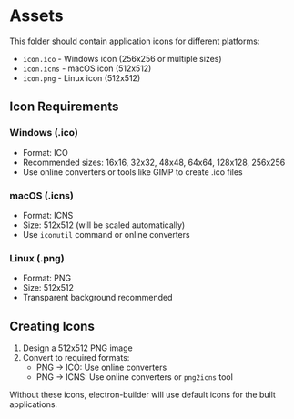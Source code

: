 # Assets

This folder should contain application icons for different platforms:

- `icon.ico` - Windows icon (256x256 or multiple sizes)
- `icon.icns` - macOS icon (512x512)
- `icon.png` - Linux icon (512x512)

## Icon Requirements

### Windows (.ico)
- Format: ICO
- Recommended sizes: 16x16, 32x32, 48x48, 64x64, 128x128, 256x256
- Use online converters or tools like GIMP to create .ico files

### macOS (.icns)
- Format: ICNS
- Size: 512x512 (will be scaled automatically)
- Use `iconutil` command or online converters

### Linux (.png)
- Format: PNG
- Size: 512x512
- Transparent background recommended

## Creating Icons

1. Design a 512x512 PNG image
2. Convert to required formats:
   - PNG → ICO: Use online converters
   - PNG → ICNS: Use online converters or `png2icns` tool

Without these icons, electron-builder will use default icons for the built applications.